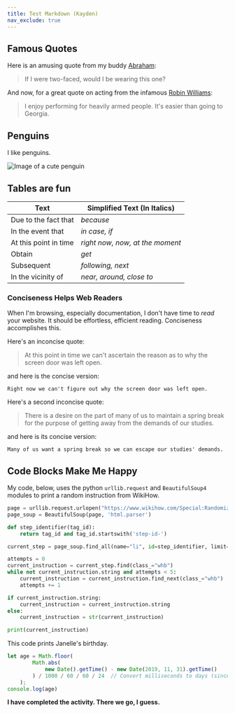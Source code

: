 ```yaml
---
title: Test Markdown (Kayden)
nav_exclude: true
---
```




## Famous Quotes
Here is an amusing quote from my buddy [Abraham](https://www.brainyquote.com/authors/abraham-lincoln-quotes/):
> If I were two-faced, would I be wearing this one?

And now, for a great quote on acting from the infamous [Robin Williams](https://www.brainyquote.com/authors/robin-williams-quotes/):
> I enjoy performing for heavily armed people. It's easier than going to Georgia.


## Penguins

I like penguins. 

![Image of a cute penguin](../assets/images/penguin.jpg "Penguins are great")


## Tables are fun

Text                        | Simplified Text (In Italics)
---                         | ---
Due to the fact that	    | *because*
In the event that           | *in case, if*
At this point in time	    | *right now, now, at the moment*
Obtain	                    | *get*
Subsequent	                | *following, next*
In the vicinity of          | *near, around, close to*

### Conciseness Helps Web Readers
When I'm browsing, especially documentation, I don't have time to *read* your website. It should be effortless, efficient reading. Conciseness accomplishes this.

Here's an inconcise quote:

> At this point in time we can't ascertain the reason as to why the screen door was left open.

and here is the concise version:

`Right now we can't figure out why the screen door was left open.`

Here's a second inconcise quote:

> There is a desire on the part of many of us to maintain a spring break for the purpose of getting away from the demands of our studies.

and here is its concise version:

`Many of us want a spring break so we can escape our studies' demands.`


## Code Blocks Make Me Happy

My code, below, uses the python `urllib.request` and `BeautifulSoup4` modules to print a random instruction from WikiHow.

```py
page = urllib.request.urlopen("https://www.wikihow.com/Special:Randomizer")
page_soup = BeautifulSoup(page, 'html.parser')

def step_identifier(tag_id):
    return tag_id and tag_id.startswith('step-id-')

current_step = page_soup.find_all(name="li", id=step_identifier, limit=i+1)[i]

attempts = 0
current_instruction = current_step.find(class_="whb")
while not current_instruction.string and attempts < 5:
    current_instruction = current_instruction.find_next(class_="whb")
    attempts += 1

if current_instruction.string:
    current_instruction = current_instruction.string
else:
    current_instruction = str(current_instruction)

print(current_instruction)
```

This code prints Janelle's birthday.

```js
let age = Math.floor(
        Math.abs(
            new Date().getTime() - new Date(2019, 11, 31).getTime()
        ) / 1000 / 60 / 60 / 24  // Convert milliseconds to days (since Janelle has one birthday per day)
    );
console.log(age)
```


**I have completed the activity. There we go, I guess.**